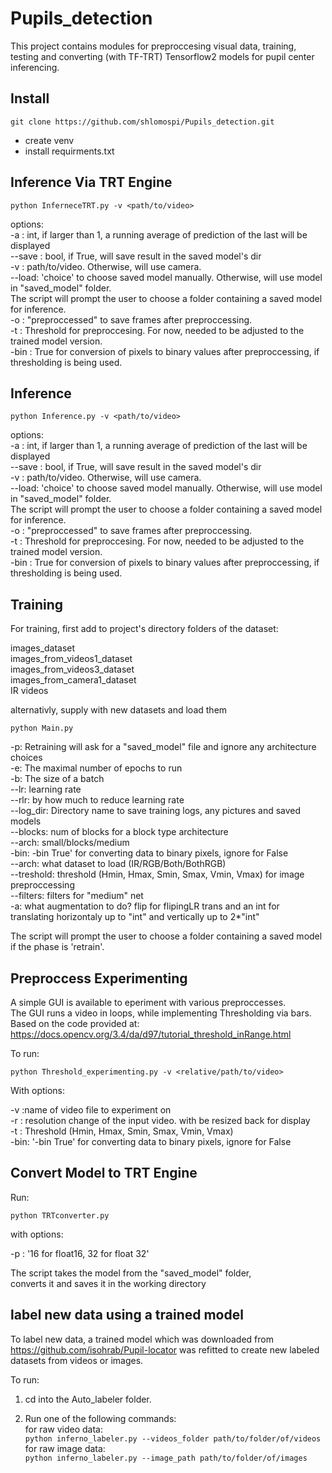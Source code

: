 # Pupils_detection

This project contains modules for preproccesing visual data, training, testing and converting (with TF-TRT) 
Tensorflow2 models for pupil center inferencing.

## Install
`git clone https://github.com/shlomospi/Pupils_detection.git`
- create venv  
- install requirments.txt  

## Inference Via TRT Engine

`python InferneceTRT.py -v <path/to/video>`

options:  
-a     :    int, if larger than 1, a running average of prediction of the last will be displayed  
--save : bool, if True, will save result in the saved model's dir  
-v     : path/to/video. Otherwise, will use camera.  
--load: 'choice' to choose saved model manually. Otherwise, will use model in "saved_model" folder.  
The script will prompt the user to choose a folder containing a saved model for inference.  
-o     : "preproccessed" to save frames after preproccessing.  
-t     : Threshold for preproccesing. For now, needed to be adjusted to the trained model version.  
-bin   : True for conversion of pixels to binary values after preproccessing, if thresholding is being used.  

## Inference

`python Inference.py -v <path/to/video>`

options:  
-a     :    int, if larger than 1, a running average of prediction of the last will be displayed  
--save : bool, if True, will save result in the saved model's dir  
-v     : path/to/video. Otherwise, will use camera.  
--load: 'choice' to choose saved model manually. Otherwise, will use model in "saved_model" folder.  
The script will prompt the user to choose a folder containing a saved model for inference.  
-o     : "preproccessed" to save frames after preproccessing.  
-t     : Threshold for preproccesing. For now, needed to be adjusted to the trained model version.  
-bin   : True for conversion of pixels to binary values after preproccessing, if thresholding is being used.  

## Training

For training, first add to project's directory folders of the dataset:  

images_dataset  
images_from_videos1_dataset  
images_from_videos3_dataset  
images_from_camera1_dataset  
IR videos  

alternativly, supply with new datasets and load them  

`python Main.py`

-p: Retraining will ask for a "saved_model" file and ignore any architecture choices  
-e: The maximal number of epochs to run  
-b: The size of a batch  
--lr: learning rate  
--rlr: by how much to reduce learning rate  
--log_dir: Directory name to save training logs, any pictures and saved models  
--blocks: num of blocks for a block type architecture  
--arch: small/blocks/medium  
-bin: -bin True' for converting data to binary pixels, ignore for False  
--arch: what dataset to load (IR/RGB/Both/BothRGB)  
--treshold: threshold (Hmin, Hmax, Smin, Smax, Vmin, Vmax) for image preproccessing  
--filters: filters for "medium" net  
-a: what augmentation to do? flip for flipingLR trans and an int for translating horizontaly up to "int" 
                             and vertically up to 2*"int"  
                             
The script will prompt the user to choose a folder containing a saved model if the phase is 'retrain'.  

## Preproccess Experimenting  

A simple GUI is available to eperiment with various preproccesses.  
The GUI runs a video in loops, while implementing Thresholding via bars.  
Based on the code provided at:   
https://docs.opencv.org/3.4/da/d97/tutorial_threshold_inRange.html  

To run:  

`python Threshold_experimenting.py -v <relative/path/to/video>`

With options:

-v :name of video file to experiment on  
-r : resolution change of the input video. with be resized back for display  
-t : Threshold (Hmin, Hmax, Smin, Smax, Vmin, Vmax)  
-bin: '-bin True' for converting data to binary pixels, ignore for False   

## Convert Model to TRT Engine

Run:

`python TRTconverter.py`

with options:

-p : '16 for float16, 32 for float 32'

The script takes the model from the "saved_model" folder,  
converts it and saves it in the working directory

## label new data using a trained model

To label new data, a trained model which was downloaded from https://github.com/isohrab/Pupil-locator
was refitted to create new labeled datasets from videos or images. 

To run:

1. cd into the Auto_labeler folder.  
   
2. Run one of the following commands:  
   for raw video data:  
    `python inferno_labeler.py --videos_folder path/to/folder/of/videos`
   for raw image data:  
   `python inferno_labeler.py --image_path path/to/folder/of/images`





